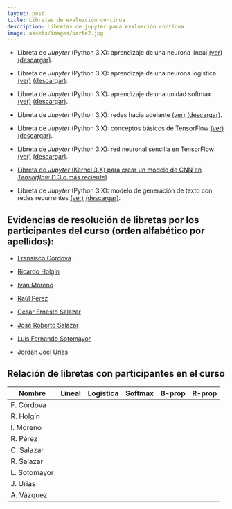 ```yaml
---
layout: post
title: Libretas de evaluación continua
description: Libretas de jupyter para evaluación contínua
image: assets/images/parte2.jpg
---
```


- Libreta de *Jupyter* (Python 3.X): aprendizaje de una neurona lineal
  [(ver)](https://github.com/curso-redes-neuronales-unison/Material/blob/master/libretas/neurona_lineal.ipynb)
  [(descargar)](https://github.com/curso-redes-neuronales-unison/Material/raw/master/libretas/neurona_lineal.zip).

- Libreta de *Jupyter* (Python 3.X): aprendizaje de una neurona
  logística
  [(ver)](https://github.com/curso-redes-neuronales-unison/Material/blob/master/libretas/neurona_logistica.ipynb)
  [(descargar)](https://github.com/curso-redes-neuronales-unison/Material/raw/master/libretas/neurona_logistica.zip).

- Libreta de *Jupyter* (Python 3.X): aprendizaje de una unidad softmax
  [(ver)](https://github.com/curso-redes-neuronales-unison/Material/blob/master/libretas/unidad_softmax.ipynb)
  [(descargar)](https://github.com/curso-redes-neuronales-unison/Material/raw/master/libretas/unidad_softmax.zip).

- Libreta de *Jupyter* (Python 3.X): redes hacia adelante
  [(ver)](https://github.com/curso-redes-neuronales-unison/Material/blob/master/libretas/redes_neuronal_hacia_adelante.ipynb)
  [(descargar)](https://github.com/curso-redes-neuronales-unison/Material/raw/master/libretas/redes_neuronal_hacia_adelante.zip).

- Libreta de *Jupyter* (Python 3.X): conceptos básicos de TensorFlow
  [(ver)](https://github.com/curso-redes-neuronales-unison/Material/blob/master/libretas/intro_tensorflow.ipynb)
  [(descargar)](https://github.com/curso-redes-neuronales-unison/Material/raw/master/libretas/intro_tensorflow.zip).

- Libreta de *Jupyter* (Python 3.X): red neuronal sencilla en
  TensorFlow
  [(ver)](https://github.com/curso-redes-neuronales-unison/Material/blob/master/libretas/tensorflow_red_simple.ipynb)
  [(descargar)](https://github.com/curso-redes-neuronales-unison/Material/raw/master/libretas/intro_tensorflow.zip).


- [Libreta de *Jupyter* (Kernel 3.X) para crear un modelo de CNN en *Tensorflow* (1.3 o más reciente)](https://github.com/curso-redes-neuronales-unison/Material/blob/master/libretas/red_convolucional_simple.ipynb)


- Libreta de *Jupyter* (Python 3.X): modelo de generación de texto con redes recurrentes
  [(ver)](https://github.com/curso-redes-neuronales-unison/Material/blob/master/libretas/redes_recurrentes.ipynb)
  [(descargar)](https://github.com/curso-redes-neuronales-unison/Material/raw/master/libretas/redes_recurrentes.ipynb).



## Evidencias de resolución de libretas por los participantes del curso (orden alfabético por apellidos):

- [Fransisco Córdova](https://github.com/Franko1307/redes-neuronales-unison)

- [Ricardo Holgín](https://github.com/RicardoHE97/RN-Unison)

- [Ivan Moreno](https://github.com/rexemin/Libretas-RN-UNISON)

- [Raúl Pérez](https://github.com/raulperod/redes-neuronales)

- [Cesar Ernesto Salazar](https://github.com/cesern/redes-neuronales/)

- [José Roberto Salazar](https://github.com/robertosalazare/redesneuronales_libretas)

- [Luís Fernando Sotomayor](https://bitbucket.org/sanlf/)

- [Jordan Joel Urías](https://github.com/jjups96/Libretas-rn)


## Relación de libretas con participantes en el curso

| Nombre       | Lineal                                           | Logística                                       | Softmax                                         | B-prop | R-prop |
|--------------|--------------------------------------------------|-------------------------------------------------|-------------------------------------------------|--------|--------|
| F. Córdova   | <i class="fa fa-rocket" aria-hidden="true"></i>  | <i class="fa fa-rocket" aria-hidden="true"></i> | <i class="fa fa-rocket" aria-hidden="true"></i> |        |        |
| R. Holgín    | <i class="fa fa-rocket" aria-hidden="true"></i>  |                                                 |                                                 |        |        |
| I. Moreno    | <i class="fa fa-rocket" aria-hidden="true"></i>  |                                                 |                                                 |        |        |
| R. Pérez     | <i class="fa fa-rocket" aria-hidden="true"></i>  |                                                 |                                                 |        |        |
| C. Salazar   | <i class="fa fa-rocket" aria-hidden="true"></i>  |                                                 |                                                 |        |        |
| R. Salazar   | <i class="fa fa-rocket" aria-hidden="true"></i>  |                                                 |                                                 |        |        |
| L. Sotomayor | <i class="fa fa-rocket" aria-hidden="true"></i>  |                                                 |                                                 |        |        |
| J. Urias     | <i class="fa fa-rocket" aria-hidden="true"></i>  |                                                 |                                                 |        |        |
| A. Vázquez   | <i class="fa fa-bicycle" aria-hidden="true"></i> |                                                 |                                                 |        |        |
